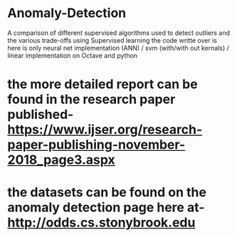 # Anomaly-Detection
A comparison of different supervised algorithms used to detect outliers and the various trade-offs using Supervised learning
the code writte over is here is only neural net implementation (ANN) / svm (with/with out kernals)  / linear implementation on Octave and python 
# the more detailed report can be found in the research paper published- https://www.ijser.org/research-paper-publishing-november-2018_page3.aspx
# the datasets can be found on the anomaly detection page here at- http://odds.cs.stonybrook.edu
